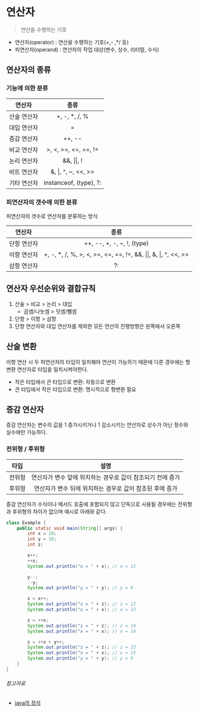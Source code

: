 # 연산자

> 연산을 수행하는 기호

- 연산자(operator) : 연산을 수행하는 기호(+,- ,*/ 등)
- 피연산자(operand) : 연산자의 작업 대상(변수, 상수, 리터럴, 수식)

## 연산자의 종류

### 기능에 의한 분류

|  연산자   |           종류           |
|:------:|:----------------------:|
| 산술 연산자 |     +, -, *, /, %      |
| 대입 연산자 |           =            |
| 증감 연산자 |         ++, --         |
| 비교 연산자 |  >, <, >=, <=, ==, !=  |
| 논리 연산자 |      &&, \|\|, !       |
| 비트 연산자 |  &, \|, ^, ~, <<, >>   |
| 기타 연산자 | instanceof, (type), ?: |

### 피연산자의 갯수에 의한 분류

피연산자의 갯수로 연산자를 분류하는 방식

|  연산자   |                               종류                                |
|:------:|:---------------------------------------------------------------:|
| 단항 연산자 |                   ++, --, +, -, ~, !, (type)                    |
| 이항 연산자 | +, -, *, /, %, >, <, >=, <=, ==, !=, &&, \|\|, &, \|, ^, <<, >> |
| 삼항 연산자 |                               ?:                                |

## 연산자 우선순위와 결합규칙

1. 산술 > 비교 > 논리 > 대입
    - 곱셈/나눗셈 > 덧셈/뺄셈
2. 단항 > 이항 > 삼항
3. 단항 연산자와 대입 연산자를 제외한 모든 연산의 진행방향은 왼쪽에서 오른쪽

## 산술 변환

이항 연산 시 두 피연산자의 타입이 일치해야 연산이 가능하기 때문에 다른 경우에는 형변환 연산자로 타입을 일치시켜야한다.

- 작은 타입에서 큰 타입으로 변환: 자동으로 변환
- 큰 타입에서 작은 타입으로 변환: 명시적으로 형변환 필요

## 증감 연산자

증감 연산자는 변수의 값을 1 증가시키거나 1 감소시키는 연산자로 상수가 아닌 정수와 실수에만 가능하다.

### 전위형 / 후위형

| 타입  |                설명                 |
|:---:|:---------------------------------:|
| 전위형 | 연산자가 변수 앞에 위치하는 경우로 값이 참조되기 전에 증가 |
| 후위형 | 연산자가 변수 뒤에 위치하는 경우로 값이 참조된 후에 증가  |

증감 연산자가 수식이나 메서드 호출에 포함되지 않고 단독으로 사용될 경우에는 전위형과 후위형의 차이가 없으며 예시로 아래와 같다.

```java
class Example {
    public static void main(String[] args) {
        int x = 10;
        int y = 10;
        int z;

        x++;
        ++x;
        System.out.println("x = " + x); // x = 12

        y--;
        --y;
        System.out.println("y = " + y); // y = 8

        z = x++;
        System.out.println("z = " + z); // z = 12
        System.out.println("x = " + x); // x = 13

        z = ++x;
        System.out.println("z = " + z); // z = 14
        System.out.println("x = " + x); // x = 14

        z = ++x + y++;
        System.out.println("z = " + z); // z = 23
        System.out.println("x = " + x); // x = 15
        System.out.println("y = " + y); // y = 9
    }
}
```

###### 참고자료

- [java의 정석](https://www.nl.go.kr/seoji/contents/S80100000000.do?schM=intgr_detail_view_isbn&page=1&pageUnit=10&schType=simple&schStr=Java의+정석&isbn=9788994492032&cipId=200741285%2C)